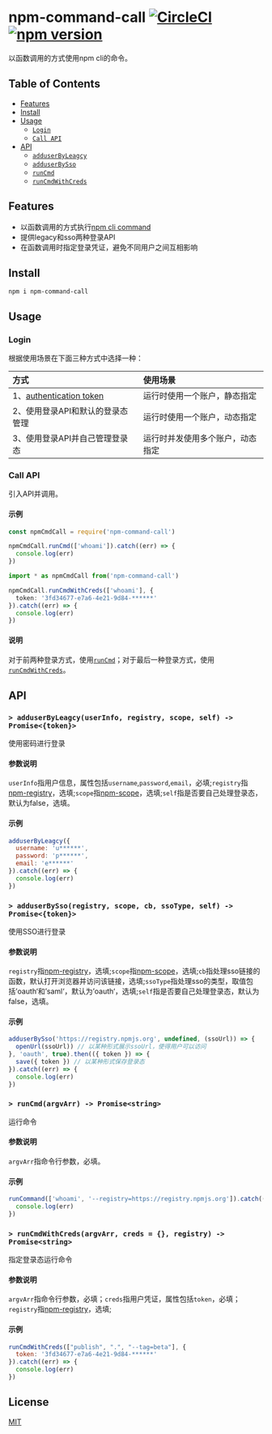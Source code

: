 # npm-command-call [![CircleCI](https://circleci.com/gh/lancewuz/npm-command-call.svg?style=svg)](https://circleci.com/gh/lancewuz/npm-command-call) [![npm version](https://img.shields.io/npm/v/npm-command-call.svg?style=flat)](https://www.npmjs.com/package/npm-command-call)

以函数调用的方式使用npm cli的命令。

## Table of Contents

* [Features](#features)
* [Install](#install)
* [Usage](#usage)
  * [`Login`](#login)
  * [`Call API`](#callapi)
* [API](#api)
  * [`adduserByLeagcy`](#adduserByLeagcy)
  * [`adduserBySso`](#adduserBySso)
  * [`runCmd`](#runCmd)
  * [`runCmdWithCreds`](#runCmdWithCreds)

## Features

- 以函数调用的方式执行[npm cli command](https://docs.npmjs.com/cli-documentation/cli-commands)
- 提供legacy和sso两种登录API
- 在函数调用时指定登录凭证，避免不同用户之间互相影响

## Install

```
npm i npm-command-call
```

## Usage

### Login

根据使用场景在下面三种方式中选择一种：

| 方式 | 使用场景 |
| :------ | :------ |
| 1、[authentication token](https://docs.npmjs.com/using-private-packages-in-a-ci-cd-workflow) | 运行时使用一个账户，静态指定 |
| 2、使用登录API和默认的登录态管理 | 运行时使用一个账户，动态指定 |
| 3、使用登录API并自己管理登录态 | 运行时并发使用多个账户，动态指定 |

### <a name="callapi"></a> Call API

引入API并调用。

#### 示例

```javascript
const npmCmdCall = require('npm-command-call')

npmCmdCall.runCmd(['whoami']).catch((err) => {
  console.log(err)
})
```

```typescript
import * as npmCmdCall from('npm-command-call')

npmCmdCall.runCmdWithCreds(['whoami'], {
  token: '3fd34677-e7a6-4e21-9d84-******'
}).catch((err) => {
  console.log(err)
})
```

#### 说明

对于前两种登录方式，使用[`runCmd`](#runCmd)；对于最后一种登录方式，使用[`runCmdWithCreds`](#runCmdWithCreds)。

## API

### <a name="adduserByLeagcy"></a> `> adduserByLeagcy(userInfo, registry, scope, self) -> Promise<{token}>`

使用密码进行登录

#### 参数说明

`userInfo`指用户信息，属性包括`username`,`password`,`email`，必填;`registry`指[npm-registry](https://docs.npmjs.com/misc/registry)，选填;`scope`指[npm-scope](https://docs.npmjs.com/misc/scope.html)，选填;`self`指是否要自己处理登录态，默认为false，选填。

#### 示例

```javascript
adduserByLeagcy({
  username: 'u******',
  password: 'p******',
  email: 'e******'
}).catch((err) => {
  console.log(err)
})
```

### <a name="adduserBySso"></a> `> adduserBySso(registry, scope, cb, ssoType, self) -> Promise<{token}>`

使用SSO进行登录

#### 参数说明

`registry`指[npm-registry](https://docs.npmjs.com/misc/registry)，选填;`scope`指[npm-scope](https://docs.npmjs.com/misc/scope.html)，选填;`cb`指处理sso链接的函数，默认打开浏览器并访问该链接，选填;`ssoType`指处理sso的类型，取值包括’oauth‘和’saml‘，默认为’oauth‘，选填;`self`指是否要自己处理登录态，默认为false，选填。

#### 示例

```javascript
adduserBySso('https://registry.npmjs.org', undefined, (ssoUrl)) => {
  openUrl(ssoUrl)) // 以某种形式展示ssoUrl，使得用户可以访问
}, 'oauth', true).then(({ token }) => {
  save({ token }) // 以某种形式保存登录态
}).catch((err) => {
  console.log(err)
})
```

### <a name="runCmd"></a> `> runCmd(argvArr) -> Promise<string>`

运行命令

#### 参数说明

`argvArr`指命令行参数，必填。

#### 示例

```javascript
runCommand(['whoami', '--registry=https://registry.npmjs.org']).catch((err) => {
  console.log(err)
})
```

### <a name="runCmdWithCreds"></a> `> runCmdWithCreds(argvArr, creds = {}, registry) -> Promise<string>`

指定登录态运行命令

#### 参数说明

`argvArr`指命令行参数，必填；`creds`指用户凭证，属性包括`token`，必填；`registry`指[npm-registry](https://docs.npmjs.com/misc/registry)，选填;

#### 示例

```javascript
runCmdWithCreds(["publish", ".", "--tag=beta"], {
  token: '3fd34677-e7a6-4e21-9d84-******'
}).catch((err) => {
  console.log(err)
})
```

## License

[MIT](https://github.com/microsoft/vscode/blob/master/LICENSE.txt)
